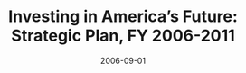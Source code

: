 ---
date: 2006-09-01
title: "Investing in America’s Future: Strategic Plan, FY 2006-2011"
source: National Science Foundation
pdfLink: 20060901-nsf-strategicplan.pdf
---